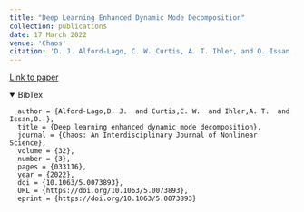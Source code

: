 ```yaml
---
title: "Deep Learning Enhanced Dynamic Mode Decomposition"
collection: publications
date: 17 March 2022
venue: 'Chaos'
citation: 'D. J. Alford-Lago, C. W. Curtis, A. T. Ihler, and O. Issan , "Deep learning enhanced dynamic mode decomposition", Chaos 32, 033116 (2022) https://doi.org/10.1063/5.0073893'
---
```



[Link to paper](https://aip.scitation.org/doi/10.1063/5.0073893)

<details open>

  <summary>BibTex</summary>

  ```@article{dldmd_2022,
    author = {Alford-Lago,D. J.  and Curtis,C. W.  and Ihler,A. T.  and Issan,O. },
    title = {Deep learning enhanced dynamic mode decomposition},
    journal = {Chaos: An Interdisciplinary Journal of Nonlinear Science},
    volume = {32},
    number = {3},
    pages = {033116},
    year = {2022},
    doi = {10.1063/5.0073893},
    URL = {https://doi.org/10.1063/5.0073893},
    eprint = {https://doi.org/10.1063/5.0073893}
   ```
</details>